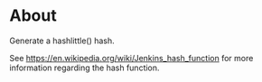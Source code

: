 # About

Generate a hashlittle() hash.

See https://en.wikipedia.org/wiki/Jenkins_hash_function for more information regarding the hash
function.
